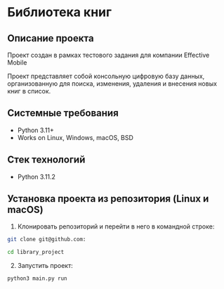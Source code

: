 Библиотека книг
=====

Описание проекта
----------
Проект создан в рамках тестового задания для компании Effective Mobile

Проект представляет собой консольную цифровую базу данных, организованную для поиска, изменения, удаления и внесения новых книг в список.

Системные требования
----------
* Python 3.11+
* Works on Linux, Windows, macOS, BSD

Стек технологий
----------
* Python 3.11.2

Установка проекта из репозитория (Linux и macOS)
----------

1. Клонировать репозиторий и перейти в него в командной строке:
```bash
git clone git@github.com:

cd library_project
```
2. Запустить проект:
```bash
python3 main.py run
```